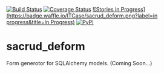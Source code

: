 [![Build Status](https://travis-ci.org/ITCase/sacrud_deform.svg?branch=master)](https://travis-ci.org/ITCase/sacrud_deform)
[![Coverage Status](https://coveralls.io/repos/ITCase/sacrud_deform/badge.png?branch=master)](https://coveralls.io/r/ITCase/sacrud_deform?branch=master)
[![Stories in Progress](https://badge.waffle.io/ITCase/sacrud_deform.png?label=in progress&title=In Progress)](http://waffle.io/ITCase/sacrud_defrom)
[![PyPI](http://img.shields.io/pypi/dm/sacrud_deform.svg)](https://pypi.python.org/pypi/sacrud_deform/)

sacrud_deform
==============

Form generotor for SQLAlchemy models. (Coming Soon...)
